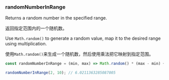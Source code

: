 ### randomNumberInRange

Returns a random number in the specified range.

返回指定范围内的一个随机数。

Use `Math.random()` to generate a random value, map it to the desired range using multiplication.

使用`Math.random()`来生成一个随机数，然后使用乘法把它映射到指定范围。

```js
const randomNumberInRange = (min, max) => Math.random() * (max - min) + min;
```

```js
randomNumberInRange(2, 10); // 6.0211363285087005
```
